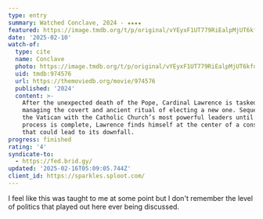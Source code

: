 ```yaml
---
type: entry
summary: Watched Conclave, 2024 - ★★★★
featured: https://image.tmdb.org/t/p/original/vYEyxF1UT779RiEalpMjUT6kfdf.jpg
date: '2025-02-10'
watch-of:
  type: cite
  name: Conclave
  photo: https://image.tmdb.org/t/p/original/vYEyxF1UT779RiEalpMjUT6kfdf.jpg
  uid: tmdb:974576
  url: https://themoviedb.org/movie/974576
  published: '2024'
  content: >-
    After the unexpected death of the Pope, Cardinal Lawrence is tasked with
    managing the covert and ancient ritual of electing a new one. Sequestered in
    the Vatican with the Catholic Church’s most powerful leaders until the
    process is complete, Lawrence finds himself at the center of a conspiracy
    that could lead to its downfall.
progress: finished
rating: '4'
syndicate-to:
  - https://fed.brid.gy/
updated: '2025-02-16T05:09:05.744Z'
client_id: https://sparkles.sploot.com/
---
```

I feel like this was taught to me at some point but I don't remember the level of politics that played out here ever being discussed.
